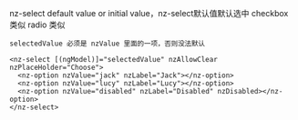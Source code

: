 nz-select default value or initial value，nz-select默认值默认选中
checkbox 类似
radio 类似
```
selectedValue 必须是 nzValue 里面的一项，否则没法默认

<nz-select [(ngModel)]="selectedValue" nzAllowClear nzPlaceHolder="Choose">
  <nz-option nzValue="jack" nzLabel="Jack"></nz-option>
  <nz-option nzValue="lucy" nzLabel="Lucy"></nz-option>
  <nz-option nzValue="disabled" nzLabel="Disabled" nzDisabled></nz-option>
</nz-select>
```

